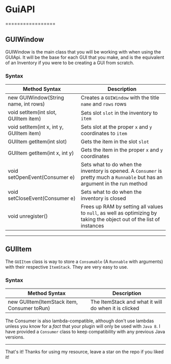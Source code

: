 # GuiAPI
=================

## GUIWindow
GUIWindow is the main class that you will be working with when using the GUIApi. It will be the base for each GUI that you make, and is the equivalent of an Inventory if you were to be creating a GUI from scratch.

### Syntax
Method Syntax | Description
--------------|------------
new GUIWindow(String name, int rows) | Creates a `GUIWindow` with the title `name` and `rows` rows
void setItem(int slot, GUIItem item) | Sets slot `slot` in the inventory to `item`
void setItem(int x, int y, GUIItem item) | Sets slot at the proper `x` and `y` coordinates to `item`
GUIItem getItem(int slot) | Gets the item in the slot `slot`
GUIItem getItem(int x, int y) | Gets the item in the proper `x` and `y` coordinates
void setOpenEvent(Consumer<InventoryOpenEvent> e) | Sets what to do when the inventory is opened. A `Consumer` is pretty much a `Runnable` but has an argument in the run method
void setCloseEvent(Consumer<InventoryCloseEvent> e) | Sets what to do when the inventory is closed
void unregister() | Frees up RAM by setting all values to `null`, as well as optimizing by taking the object out of the list of instances

----
## GUIItem
The `GUIItem` class is way to store a `Consumable` (A `Runnable` with arguments) with their respective `ItemStack`. They are very easy to use.

### Syntax
Method Syntax | Description
--------------|------------
new GUIItem(ItemStack item, Consumer<InventoryClickEvent> toRun) | The ItemStack and what it will do when it is clicked

The Consumer is also lambda-compatible, although don't use lambdas unless you know for a *fact* that your plugin will only be used with `Java 8`. I have provided a `Consumer` class to keep compatibility with any previous Java versions.

----
That's it! Thanks for using my resource, leave a star on the repo if you liked it!
